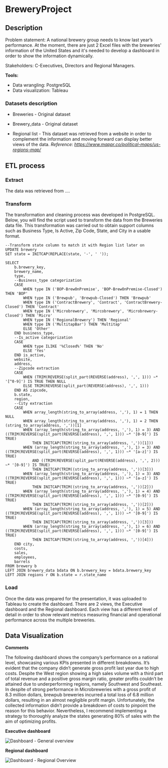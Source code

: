 # BreweryProject
## **Description**

Problem statement: A national brewery group needs to know last year’s performance. At the moment, there are just 2 Excel files with the breweries' information of the United States and it's needed to develop a dashboard in order to show the information dynamically. 

Stakeholders: C-Executives, Directors and Regional Managers.


**Tools:** 
- Data wrangling: PostgreSQL
- Data visualization: Tableau

### **Datasets description**
- Breweries - Original dataset


- Brewery_data - Original dataset


- Regional list - This dataset was retrieved from a website in order to complement the information and moving forward can display better views of the data.
  _Reference: https://www.mappr.co/political-maps/us-regions-map/_

## **ETL process**

### **Extract**

The data was retrieved from ....


### **Transform**

The transformation and cleaning process was developed in PostgreSQL. Below, you will find the script used to transform the data from the Breweries data file. This transformation was carried out to obtain support columns such as Business Type, Is Active, Zip Code, State, and City in a usable format.

```
--Transform state column to match it with Region list later on
UPDATE brewery
SET state = INITCAP(REPLACE(state, '-', ' '));

SELECT 
	b.brewery_key, 
	brewery_name, 
	type,
	--Business_type categorization
	CASE
		WHEN type IN ('BOP-BrewOnPremise', 'BOP-BrewOnPremise-Closed') THEN 'BOP'
		WHEN type IN ('Brewpub', 'Brewpub-Closed') THEN 'Brewpub'
		WHEN type IN ('ContractBrewery', 'Contract', 'ContractBrewery-Closed') THEN 'Contract'
		WHEN type IN ('Microbrewery', 'Mircobrewery', 'Microbrewery-Closed') THEN 'Micro'
		WHEN type IN ('RegionalBrewery') THEN 'Regional'
		WHEN type IN ('MultitapBar') THEN 'Multitap'
		ELSE 'Other'
	END business_type,
	--Is_active categorization
	CASE
		WHEN type ILIKE '%Closed%' THEN 'No'
		ELSE 'Yes'
	END is_active,
	website,
	address, 
	--Zipcode extraction
	CASE
		WHEN (TRIM(REVERSE(split_part(REVERSE(address), ',', 1))) ~* '[^0-9]') IS TRUE THEN NULL
		ELSE TRIM(REVERSE(split_part(REVERSE(address), ',', 1)))
	END AS zipcode,
	b.state,
	region,
	--City extraction
	CASE 
		WHEN array_length(string_to_array(address, ','), 1) = 1 THEN NULL
		WHEN array_length(string_to_array(address, ','), 1) = 2 THEN (string_to_array(address, ','))[1]
		WHEN (array_length(string_to_array(address, ','), 1) = 3) AND ((TRIM(REVERSE(split_part(REVERSE(address), ',', 1))) ~* '[0-9]') IS TRUE) 
			THEN INITCAP(TRIM((string_to_array(address, ','))[1]))
		WHEN (array_length(string_to_array(address, ','), 1) = 3) AND ((TRIM(REVERSE(split_part(REVERSE(address), ',', 1))) ~* '[a-z]') IS TRUE) 
			AND ((TRIM(REVERSE(split_part(REVERSE(address), ',', 2))) ~* '[0-9]') IS TRUE) 
			THEN INITCAP(TRIM((string_to_array(address, ','))[3]))
		WHEN (array_length(string_to_array(address, ','), 1) = 3) AND ((TRIM(REVERSE(split_part(REVERSE(address), ',', 1))) ~* '[a-z]') IS TRUE) 
			THEN INITCAP(TRIM((string_to_array(address, ','))[2]))
		WHEN (array_length(string_to_array(address, ','), 1) = 4) AND ((TRIM(REVERSE(split_part(REVERSE(address), ',', 1))) ~* '[0-9]') IS TRUE) 
			THEN INITCAP(TRIM((string_to_array(address, ','))[2]))
		WHEN (array_length(string_to_array(address, ','), 1) = 5) AND ((TRIM(REVERSE(split_part(REVERSE(address), ',', 1))) ~* '[0-9]') IS TRUE) 
			THEN INITCAP(TRIM((string_to_array(address, ','))[3]))
		WHEN (array_length(string_to_array(address, ','), 1) = 6) AND ((TRIM(REVERSE(split_part(REVERSE(address), ',', 1))) ~* '[0-9]') IS TRUE) 
			THEN INITCAP(TRIM((string_to_array(address, ','))[4]))
	END city,
	costs,
	sales,
	employees,
	barrels
FROM brewery b
LEFT JOIN brewery_data bdata ON b.brewery_key = bdata.brewery_key
LEFT JOIN regions r ON b.state = r.state_name

```

### **Load**

Once the data was prepared for the presentation, it was uploaded to Tableau to create the dashboard. There are 2 views, the Executive dashboard and the Regional dashboard. Each view has a different level of detail in order to show relevant metrics measuring financial and operational performance across the multiple breweries.


## Data Visualization
**Comments**

The following dashboard shows the company’s performance on a national level, showcasing various KPIs presented in different breakdowns. It’s evident that the company didn’t generate gross profit last year due to high costs. Despite the West region showing a high sales volume with a third part of total revenue and a positive gross margin ratio, greater profits couldn’t be attained due to underperforming regions, namely Southwest and Southeast. In despite of strong performance in Microbreweries with a gross profit of 8.3 million dollars, brewpub breweries incurred a total loss of 6.8 million dollars, resulting in an almost negligible profit margin. Unfortunately, the collected information didn’t provide a breakdown of costs to pinpoint the reason for this behavior. Nevertheless, I recommend implementing a strategy to thoroughly analyze the states generating 80% of sales with the aim of optimizing profits.

**Executive dashboard**


![Dashboard - General overview](https://github.com/ServandoBa/BreweryProject/assets/131488634/748a750d-94be-4bbc-949d-6afc5be9d4e8)

**Regional dashboard**

![Dashboard - Regional Overview](https://github.com/ServandoBa/BreweryProject/assets/131488634/0ff5d9ec-2265-458d-8624-5962ebf1bb1f)



